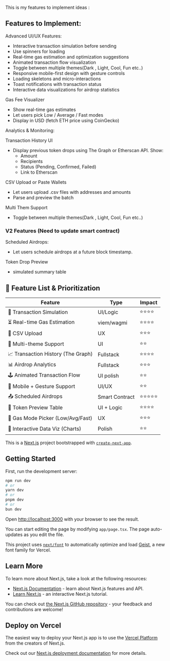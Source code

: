 This is my features to implement ideas :

## Features to Implement:

Advanced UI/UX Features:
- Interactive transaction simulation before sending
- Use spinners for loading
- Real-time gas estimation and optimization suggestions
- Animated transaction flow visualization
- Toggle between multiple themes(Dark , Light, Cool, Fun etc..)
- Responsive mobile-first design with gesture controls
- Loading skeletons and micro-interactions
- Toast notifications with transaction status
- Interactive data visualizations for airdrop statistics

Gas Fee Visualizer
- Show real-time gas estimates
- Let users pick Low / Average / Fast modes
- Display in USD (fetch ETH price using CoinGecko)

Analytics & Monitoring:

Transaction History UI
- Display previous token drops using The Graph or Etherscan API.
Show:
	- Amount
	- Recipients
	- Status (Pending, Confirmed, Failed)
	- Link to Etherscan

CSV Upload or Paste Wallets
- Let users upload .csv files with addresses and amounts
- Parse and preview the batch

Multi Them Support
- Toggle between multiple themes(Dark , Light, Cool, Fun etc..)

### V2 Features (Need to update smart contract)

Scheduled Airdrops:
- Let users schedule airdrops at a future block timestamp.

Token Drop Preview
- simulated summary table

## 🚀 Feature List & Prioritization

| Feature                             | Type             | Impact     |
|-------------------------------------|------------------|------------|
| 🔁 Transaction Simulation           | UI/Logic         | ⭐⭐⭐⭐       |
| ⏳ Real-time Gas Estimation         | viem/wagmi       | ⭐⭐⭐⭐       |
| 🧾 CSV Upload                       | UX               | ⭐⭐⭐        |
| 🌈 Multi-theme Support              | UI               | ⭐⭐         |
| 📈 Transaction History (The Graph)  | Fullstack        | ⭐⭐⭐⭐       |
| 📊 Airdrop Analytics                | Fullstack        | ⭐⭐⭐        |
| 🕹️ Animated Transaction Flow        | UI polish        | ⭐⭐         |
| 📱 Mobile + Gesture Support         | UI/UX            | ⭐⭐         |
| 📤 Scheduled Airdrops               | Smart Contract   | ⭐⭐⭐⭐⭐      |
| 📅 Token Preview Table              | UI + Logic       | ⭐⭐⭐⭐       |
| 🎯 Gas Mode Picker (Low/Avg/Fast)   | UX               | ⭐⭐⭐        |
| 🧠 Interactive Data Viz (Charts)    | Polish           | ⭐⭐         |


This is a [Next.js](https://nextjs.org) project bootstrapped with [`create-next-app`](https://nextjs.org/docs/app/api-reference/cli/create-next-app).

## Getting Started

First, run the development server:

```bash
npm run dev
# or
yarn dev
# or
pnpm dev
# or
bun dev
```

Open [http://localhost:3000](http://localhost:3000) with your browser to see the result.

You can start editing the page by modifying `app/page.tsx`. The page auto-updates as you edit the file.

This project uses [`next/font`](https://nextjs.org/docs/app/building-your-application/optimizing/fonts) to automatically optimize and load [Geist](https://vercel.com/font), a new font family for Vercel.

## Learn More

To learn more about Next.js, take a look at the following resources:

- [Next.js Documentation](https://nextjs.org/docs) - learn about Next.js features and API.
- [Learn Next.js](https://nextjs.org/learn) - an interactive Next.js tutorial.

You can check out [the Next.js GitHub repository](https://github.com/vercel/next.js) - your feedback and contributions are welcome!

## Deploy on Vercel

The easiest way to deploy your Next.js app is to use the [Vercel Platform](https://vercel.com/new?utm_medium=default-template&filter=next.js&utm_source=create-next-app&utm_campaign=create-next-app-readme) from the creators of Next.js.

Check out our [Next.js deployment documentation](https://nextjs.org/docs/app/building-your-application/deploying) for more details.

